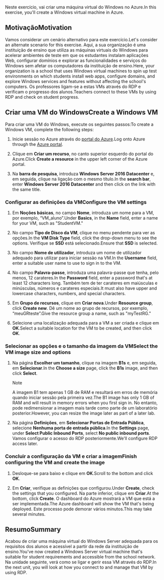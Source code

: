 <span data-ttu-id="5f98b-101">Neste exercício, vai criar uma máquina virtual do Windows no Azure.</span><span class="sxs-lookup"><span data-stu-id="5f98b-101">In this exercise, you'll create a Windows virtual machine in Azure.</span></span>

## <a name="motivation"></a><span data-ttu-id="5f98b-102">Motivação</span><span class="sxs-lookup"><span data-stu-id="5f98b-102">Motivation</span></span>

<span data-ttu-id="5f98b-103">Vamos considerar um cenário alternativo para este exercício.</span><span class="sxs-lookup"><span data-stu-id="5f98b-103">Let's consider an alternate scenario for this exercise.</span></span> <span data-ttu-id="5f98b-104">Aqui, a sua organização é uma instituição de ensino que utiliza as máquinas virtuais do Windows para acelerar ambientes de teste em que os estudantes instalam aplicações Web, configurar domínios e explorar as funcionalidades e serviços do Windows sem afetar os computadores da instituição de ensino.</span><span class="sxs-lookup"><span data-stu-id="5f98b-104">Here, your organization is a school that uses Windows virtual machines to spin up test environments on which students install web apps, configure domains, and explore Windows services and features without affecting the school's computers.</span></span> <span data-ttu-id="5f98b-105">Os professores ligam-se a estas VMs através do RDP e verificam o progresso dos alunos.</span><span class="sxs-lookup"><span data-stu-id="5f98b-105">Teachers connect to these VMs by using RDP and check on student progress.</span></span>

## <a name="create-a-windows-vm"></a><span data-ttu-id="5f98b-106">Criar uma VM do Windows</span><span class="sxs-lookup"><span data-stu-id="5f98b-106">Create a Windows VM</span></span>

<span data-ttu-id="5f98b-107">Para criar uma VM do Windows, execute os seguintes passos:</span><span class="sxs-lookup"><span data-stu-id="5f98b-107">To create a Windows VM, complete the following steps:</span></span>

1. <span data-ttu-id="5f98b-108">Inicie sessão no Azure através do [portal do Azure](https://portal.azure.com).</span><span class="sxs-lookup"><span data-stu-id="5f98b-108">Log onto Azure through the [Azure portal](https://portal.azure.com).</span></span>

1. <span data-ttu-id="5f98b-109">Clique em **Criar um recurso**, no canto superior esquerdo do portal do Azure.</span><span class="sxs-lookup"><span data-stu-id="5f98b-109">Click **Create a resource** in the upper left corner of the Azure portal.</span></span>

1. <span data-ttu-id="5f98b-110">Na **barra de pesquisa**, introduza **Windows Server 2016 Datacenter** e, em seguida, clique na ligação com o mesmo título.</span><span class="sxs-lookup"><span data-stu-id="5f98b-110">In the **search bar**, enter  **Windows Server 2016 Datacenter**  and then click on the link with the same title.</span></span>

### <a name="configure-the-vm-settings"></a><span data-ttu-id="5f98b-111">Configurar as definições da VM</span><span class="sxs-lookup"><span data-stu-id="5f98b-111">Configure the VM settings</span></span>

1. <span data-ttu-id="5f98b-112">Em **Noções básicas**, no campo **Nome**, introduza um nome para a VM, por exemplo, “VM_aluno”.</span><span class="sxs-lookup"><span data-stu-id="5f98b-112">Under **Basics**, in the **Name** field, enter a name for your VM, such as "StudentVM."</span></span>

1. <span data-ttu-id="5f98b-113">No campo **Tipo de Disco da VM**, clique no menu pendente para ver as opções.</span><span class="sxs-lookup"><span data-stu-id="5f98b-113">In the **VM Disk Type** field, click the drop-down menu to see the options.</span></span> <span data-ttu-id="5f98b-114">Verifique se **SSD** está selecionado.</span><span class="sxs-lookup"><span data-stu-id="5f98b-114">Ensure that **SSD** is selected.</span></span>

1. <span data-ttu-id="5f98b-115">No campo **Nome de utilizador**, introduza um nome de utilizador adequado para utilizar para iniciar sessão na VM.</span><span class="sxs-lookup"><span data-stu-id="5f98b-115">In the **Username** field, enter a suitable user name to use to sign in to the VM.</span></span>

1. <span data-ttu-id="5f98b-116">No campo **Palavra-passe**, introduza uma palavra-passe que tenha, pelo menos, 12 carateres.</span><span class="sxs-lookup"><span data-stu-id="5f98b-116">In the **Password** field, enter a password that's at least 12 characters long.</span></span> <span data-ttu-id="5f98b-117">Também tem de ter carateres em maiúsculas e minúsculas, números e carateres especiais.</span><span class="sxs-lookup"><span data-stu-id="5f98b-117">It must also have upper and lowercase characters, numbers, and special characters.</span></span>

1. <span data-ttu-id="5f98b-118">Em **Grupo de recursos**, clique em **Criar nova**.</span><span class="sxs-lookup"><span data-stu-id="5f98b-118">Under **Resource group**, click **Create new**.</span></span> <span data-ttu-id="5f98b-119">Dê um nome ao grupo de recursos, por exemplo, “meuGRteste”.</span><span class="sxs-lookup"><span data-stu-id="5f98b-119">Give the resource group a name, such as "myTestRG."</span></span>

1. <span data-ttu-id="5f98b-120">Selecione uma localização adequada para a VM a ser criada e clique em **OK**.</span><span class="sxs-lookup"><span data-stu-id="5f98b-120">Select a suitable location for the VM to be created, and then click **OK**.</span></span>

### <a name="select-the-vm-image-size-and-options"></a><span data-ttu-id="5f98b-121">Selecionar as opções e o tamanho da imagem da VM</span><span class="sxs-lookup"><span data-stu-id="5f98b-121">Select the VM image size and options</span></span>

1. <span data-ttu-id="5f98b-122">Na página **Escolher um tamanho**, clique na imagem **B1s** e, em seguida, em **Selecionar**.</span><span class="sxs-lookup"><span data-stu-id="5f98b-122">In the **Choose a size** page, click the **B1s** image, and then click **Select**.</span></span>

   > [!Note] 
   > <span data-ttu-id="5f98b-123">A imagem B1 tem apenas 1 GB de RAM e resultará em erros de memória quando iniciar sessão pela primeira vez.</span><span class="sxs-lookup"><span data-stu-id="5f98b-123">The B1 image has only 1 GB of RAM and will result in memory errors when you first sign in.</span></span> <span data-ttu-id="5f98b-124">No entanto, pode redimensionar a imagem mais tarde como parte de um laboratório posterior.</span><span class="sxs-lookup"><span data-stu-id="5f98b-124">However, you can resize the image later as part of a later lab.</span></span>

1. <span data-ttu-id="5f98b-125">Na página **Definições**, em **Selecionar Portas de Entrada Pública**, selecione **Nenhuma porta de entrada pública**.</span><span class="sxs-lookup"><span data-stu-id="5f98b-125">In the **Settings** page, under **Select Public Inbound Ports**, select **No public inbound ports**.</span></span> <span data-ttu-id="5f98b-126">Vamos configurar o acesso do RDP posteriormente.</span><span class="sxs-lookup"><span data-stu-id="5f98b-126">We'll configure RDP access later.</span></span>

### <a name="finish-configuring-the-vm-and-create-the-image"></a><span data-ttu-id="5f98b-127">Concluir a configuração da VM e criar a imagem</span><span class="sxs-lookup"><span data-stu-id="5f98b-127">Finish configuring the VM and create the image</span></span>

1. <span data-ttu-id="5f98b-128">Desloque-se para baixo e clique em **OK**.</span><span class="sxs-lookup"><span data-stu-id="5f98b-128">Scroll to the bottom and click **OK**.</span></span>

1. <span data-ttu-id="5f98b-129">Em **Criar**, verifique as definições que configurou.</span><span class="sxs-lookup"><span data-stu-id="5f98b-129">Under **Create**, check the settings that you configured.</span></span> <span data-ttu-id="5f98b-130">Na parte inferior, clique em **Criar**.</span><span class="sxs-lookup"><span data-stu-id="5f98b-130">At the bottom, click **Create**.</span></span> <span data-ttu-id="5f98b-131">O dashboard do Azure mostrará a VM que está a ser implementada.</span><span class="sxs-lookup"><span data-stu-id="5f98b-131">The Azure dashboard will show the VM that's being deployed.</span></span> <span data-ttu-id="5f98b-132">Este processo pode demorar vários minutos.</span><span class="sxs-lookup"><span data-stu-id="5f98b-132">This may take several minutes.</span></span>

## <a name="summary"></a><span data-ttu-id="5f98b-133">Resumo</span><span class="sxs-lookup"><span data-stu-id="5f98b-133">Summary</span></span>

<span data-ttu-id="5f98b-134">Acabou de criar uma máquina virtual do Windows Server adequada para os requisitos dos alunos e acessível a partir da rede da instituição de ensino.</span><span class="sxs-lookup"><span data-stu-id="5f98b-134">You've now created a Windows Server virtual machine that's suitable for student requirements and accessible from the school network.</span></span> <span data-ttu-id="5f98b-135">Na unidade seguinte, verá como se ligar e gerir essa VM através do RDP.</span><span class="sxs-lookup"><span data-stu-id="5f98b-135">In the next unit, you will look at how you connect to and manage that VM by using RDP.</span></span>

